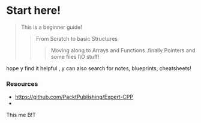 # Start here!

>This is a beginner guide!
 >>From Scratch to basic Structures 
 >>>Moving along to Arrays and Functions
 .finally Pointers and some files I\O stuff!

 hope y find it helpful
\, y can also search for notes, blueprints, cheatsheets!

 ### Resources
- https://github.com/PacktPublishing/Expert-CPP
- 
This me B!T
